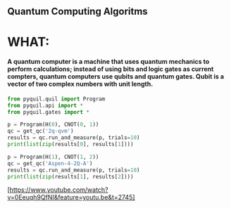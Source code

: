 ## Quantum Computing Algoritms ##


# WHAT: 
#### A quantum computer is a machine that uses quantum mechanics to perform calculations; instead of using bits and logic gates as current compters, quantum computers use qubits and quantum gates. Qubit is a vector of two complex numbers with unit length.

``` python
from pyquil.quil import Program
from pyquil.api import *
from pyquil.gates import *

p = Program(H(0), CNOT(0, 1))
qc = get_qc('2q-qvm')
results = qc.run_and_measure(p, trials=10)
print(list(zip(results[0], results[1])))

p = Program(H(1), CNOT(1, 2))
qc = get_qc('Aspen-4-2Q-A')
results = qc.run_and_measure(p, trials=10)
print(list(zip(results[1], results[2])))

```

[https://www.youtube.com/watch?v=0Eeuqh9QfNI&feature=youtu.be&t=2745]
